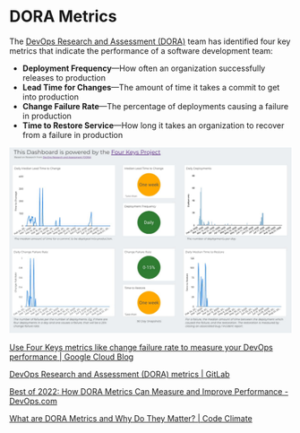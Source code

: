 # DORA Metrics

The [DevOps Research and Assessment (DORA)](https://cloud.google.com/blog/products/devops-sre/the-2019-accelerate-state-of-devops-elite-performance-productivity-and-scaling) team has identified four key metrics that indicate the performance of a software development team: 

- **Deployment Frequency**—How often an organization successfully releases to production
- **Lead Time for Changes**—The amount of time it takes a commit to get into production
- **Change Failure Rate**—The percentage of deployments causing a failure in production
- **Time to Restore Service**—How long it takes an organization to recover from a failure in production

![DORA Metrics](../../media/Pasted%20image%2020240303224853.png)

[Use Four Keys metrics like change failure rate to measure your DevOps performance | Google Cloud Blog](https://cloud.google.com/blog/products/devops-sre/using-the-four-keys-to-measure-your-devops-performance)

[DevOps Research and Assessment (DORA) metrics | GitLab](https://docs.gitlab.com/ee/user/analytics/dora_metrics.html)

[Best of 2022: How DORA Metrics Can Measure and Improve Performance - DevOps.com](https://devops.com/how-dora-metrics-can-measure-and-improve-performance/)

[What are DORA Metrics and Why Do They Matter? | Code Climate](https://codeclimate.com/blog/dora-metrics)

